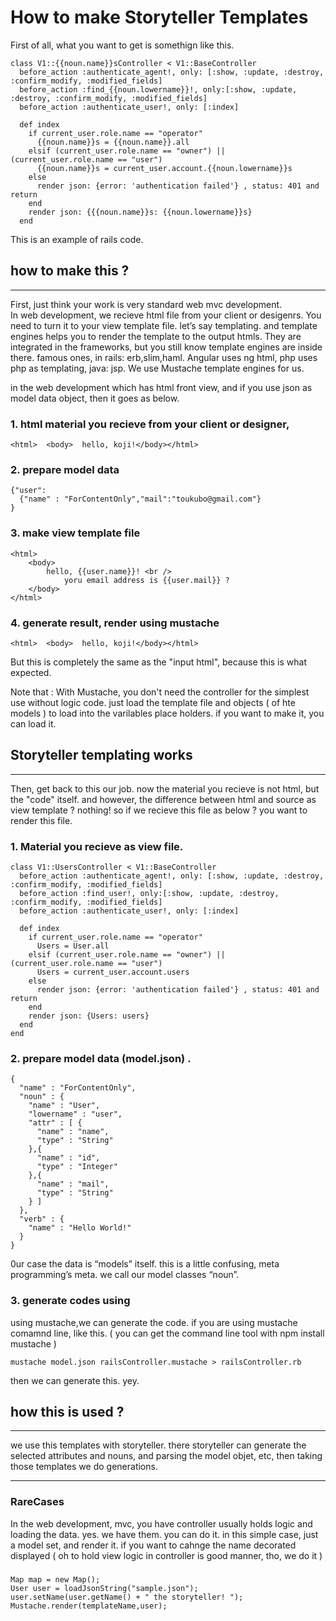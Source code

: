 How to make Storyteller Templates
================================================================

First of all, what you want to get is somethign like this. 


```
class V1::{{noun.name}}sController < V1::BaseController
  before_action :authenticate_agent!, only: [:show, :update, :destroy, :confirm_modify, :modified_fields]
  before_action :find_{{noun.lowername}}!, only:[:show, :update, :destroy, :confirm_modify, :modified_fields]
  before_action :authenticate_user!, only: [:index]

  def index
    if current_user.role.name == "operator"
      {{noun.name}}s = {{noun.name}}.all
    elsif (current_user.role.name == "owner") || (current_user.role.name == "user")
      {{noun.name}}s = current_user.account.{{noun.lowername}}s
    else
      render json: {error: 'authentication failed'} , status: 401 and return
    end
    render json: {{{noun.name}}s: {{noun.lowername}}s}
  end

```

This is an example of rails code. 


## how to make this ? 
----------------------------------------------------------------  

First, just think your work is very standard web mvc development.   
In web development, we recieve html file from your client or desigenrs. You need to turn it to your view template file. let’s say templating. and template engines helps you to render the template to the output htmls. They are integrated in the frameworks, but you still know template engines are inside there. famous ones, in rails: erb,slim,haml. Angular uses ng html, php uses php as templating, java: jsp. We use Mustache template engines for us.   

in the web development which has html front view, and if you use json as model data object, then it goes as below. 

### 1. html material you recieve from your client or designer,   

```
<html>	<body>	hello, koji!</body></html>
```

###  2. prepare model data 

```
{"user":
  {"name" : "ForContentOnly","mail":"toukubo@gmail.com"}
}
```

### 3. make view template file

```
<html>
	<body>
		hello, {{user.name}}! <br /> 
			yoru email address is {{user.mail}} ? 
	</body>
</html>
```


### 4. generate result,  render using mustache 

```
<html>	<body>	hello, koji!</body></html>
```

But this is completely the same as the "input html", because this is what expected. 
    
Note that : With Mustache, you don't need the controller for the simplest use without logic code. just load the template file and objects ( of hte models ) to load into the varilables place holders. if you want to make it, you can load it. 
  

## Storyteller templating works
----------------------------------------------------------------
  
Then, get back to this our job. now the material you recieve is not html, but the "code" itself. and however, the difference between html and source as view template ? nothing! so if we recieve this file as below ? you want to render this file. 

### 1. Material you recieve as view file.   

```
class V1::UsersController < V1::BaseController
  before_action :authenticate_agent!, only: [:show, :update, :destroy, :confirm_modify, :modified_fields]
  before_action :find_user!, only:[:show, :update, :destroy, :confirm_modify, :modified_fields]
  before_action :authenticate_user!, only: [:index]

  def index
    if current_user.role.name == "operator"
      Users = User.all
    elsif (current_user.role.name == "owner") || (current_user.role.name == "user")
      Users = current_user.account.users
    else
      render json: {error: 'authentication failed'} , status: 401 and return
    end
    render json: {Users: users}
  end
end
```


### 2. prepare model data (model.json) . 

```
{
  "name" : "ForContentOnly",
  "noun" : {
    "name" : "User",
    "lowername" : "user",
    "attr" : [ {
      "name" : "name",
      "type" : "String"
    },{
      "name" : "id",
      "type" : "Integer"
    },{
      "name" : "mail",
      "type" : "String"
    } ]
  },
  "verb" : {
    "name" : "Hello World!"
  }
}
```
  
0ur case the data is “models” itself. this is a little confusing, meta programming’s meta. we call our model classes “noun”.
  
### 3. generate codes using 
using mustache,we can generate the code. if you are using mustache comamnd line, like this. ( you can get the command line tool with npm install mustache ) 
```
mustache model.json railsController.mustache > railsController.rb
```

then we can generate this. yey.


## how this is used ? 
----------------------------------------------------------------
we use this templates with storyteller. there storyteller can generate the selected attributes and nouns, and parsing the model objet, etc, then taking those templates we do generations. 


----------------------------------------------------------------
### RareCases 

In the web development, mvc, you have controller usually holds logic and loading the data. yes. we have them. you can do it. in this simple case, just a model set, and render it. 
if you want to cahnge the name decorated displayed ( oh to hold view logic in controller is good manner, tho, we do it ) 

### 

```
Map map = new Map();
User user = loadJsonString("sample.json");
user.setName(user.getName() + " the storyteller! ");
Mustache.render(templateName,user);
```

